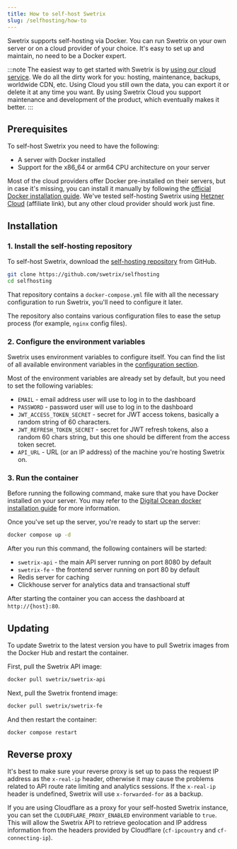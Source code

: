 ```yaml
---
title: How to self-host Swetrix
slug: /selfhosting/how-to
---
```


Swetrix supports self-hosting via Docker. You can run Swetrix on your own server or on a cloud provider of your choice. It's easy to set up and maintain, no need to be a Docker expert.

:::note
The easiest way to get started with Swetrix is by [using our cloud service](https://swetrix.com). We do all the dirty work for you: hosting, maintenance, backups, worldwide CDN, etc. Using Cloud you still own the data, you can export it or delete it at any time you want. By using Swetrix Cloud you support maintenance and development of the product, which eventually makes it better.
:::

## Prerequisites
To self-host Swetrix you need to have the following:
- A server with Docker installed
- Support for the x86_64 or arm64 CPU architecture on your server

Most of the cloud providers offer Docker pre-installed on their servers, but in case it's missing, you can install it manually by following the [official Docker installation guide](https://docs.docker.com/get-docker/).
We've tested self-hosting Swetrix using [Hetzner Cloud](https://hetzner.cloud/?ref=xIW4H6LVD01I) (affiliate link), but any other cloud provider should work just fine.

## Installation

### 1. Install the self-hosting repository
To self-host Swetrix, download the [self-hosting repository](https://github.com/swetrix/selfhosting) from GitHub.
```bash
git clone https://github.com/swetrix/selfhosting
cd selfhosting
```

That repository contains a `docker-compose.yml` file with all the necessary configuration to run Swetrix, you'll need to configure it later.

The repository also contains various configuration files to ease the setup process (for example, `nginx` config files).

### 2. Configure the environment variables
Swetrix uses environment variables to configure itself. You can find the list of all available environment variables in the [configuration section](/selfhosting/configuring).

Most of the environment variables are already set by default, but you need to set the following variables:
- `EMAIL` - email address user will use to log in to the dashboard
- `PASSWORD` - password user will use to log in to the dashboard
- `JWT_ACCESS_TOKEN_SECRET` - secret for JWT access tokens, basically a random string of 60 characters.
- `JWT_REFRESH_TOKEN_SECRET` - secret for JWT refresh tokens, also a random 60 chars string, but this one should be different from the access token secret.
- `API_URL` - URL (or an IP address) of the machine you're hosting Swetrix on.

### 3. Run the container
Before running the following command, make sure that you have Docker installed on your server. You may refer to the [Digital Ocean docker installation guide](https://www.digitalocean.com/community/tutorials/how-to-install-and-use-docker-on-ubuntu-20-04) for more information.

Once you've set up the server, you're ready to start up the server:

```bash
docker compose up -d
```

After you run this command, the following containers will be started:
- `swetrix-api` - the main API server running on port 8080 by default
- `swetrix-fe` - the frontend server running on port 80 by default
- Redis server for caching
- Clickhouse server for analytics data and transactional stuff

After starting the container you can access the dashboard at `http://{host}:80`.

## Updating
To update Swetrix to the latest version you have to pull Swetrix images from the Docker Hub and restart the container.

First, pull the Swetrix API image:
```bash
docker pull swetrix/swetrix-api
```

Next, pull the Swetrix frontend image:
```bash
docker pull swetrix/swetrix-fe
```

And then restart the container:
```bash
docker compose restart
```

## Reverse proxy
It's best to make sure your reverse proxy is set up to pass the request IP address as the `x-real-ip` header, otherwise it may cause the problems related to API route rate limiting and analytics sessions. If the `x-real-ip` header is undefined, Swetrix will use `x-forwarded-for` as a backup.

If you are using Cloudflare as a proxy for your self-hosted Swetrix instance, you can set the `CLOUDFLARE_PROXY_ENABLED` environment variable to `true`. This will allow the Swetrix API to retrieve geolocation and IP address information from the headers provided by Cloudflare (`cf-ipcountry` and `cf-connecting-ip`).
